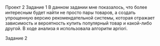 Проект 2
Задание 1
В данном задании мне показалось, что более интересным будет найти не просто пары товаров, а создать упрощенную версию рекомендательной системы, которая отражает зависимость и вероятность купить популярный товар и какой-либо другой. В ходе анализа я использовала алгоритм apriori.

Задание 2
